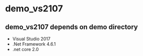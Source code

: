 # demo_vs2107

## demo_vs2107 depends on demo directory 

+ Visual Studio 2017
+ .Net Framework 4.6.1
+ .net core 2.0